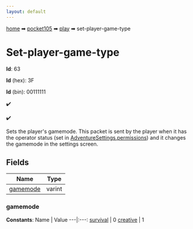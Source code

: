 ```yaml
---
layout: default
---
```


[home](/) ➡ [pocket105](/protocol/pocket105) ➡ [play](/protocol/pocket105/play) ➡ set-player-game-type

# Set-player-game-type

**Id**: 63

**Id** (hex): 3F

**Id** (bin): 00111111

✔️

✔️

Sets the player's gamemode. This packet is sent by the player when it has the operator status (set in [AdventureSettings.permissions](#play_adventure-settings_permissions)) and it changes the gamemode in the settings screen.

## Fields

Name | Type
---|---
[gamemode](#gamemode) | varint

### gamemode

**Constants**:
Name | Value
---|:---:
[survival](gamemode_survival) | 0
[creative](gamemode_creative) | 1

